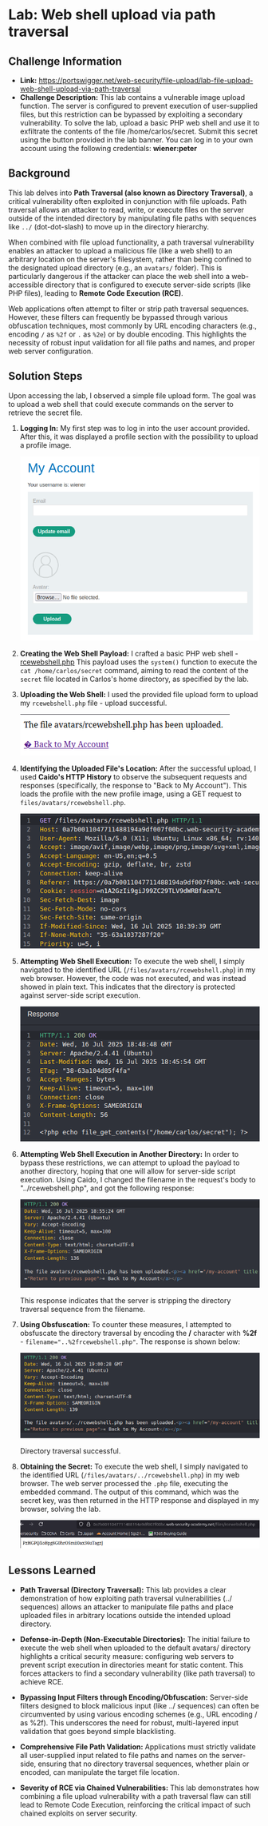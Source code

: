 # Lab: Web shell upload via path traversal

## Challenge Information

* **Link:** https://portswigger.net/web-security/file-upload/lab-file-upload-web-shell-upload-via-path-traversal
* **Challenge Description:**   This lab contains a vulnerable image upload function. The server is configured to prevent execution of user-supplied files, but this restriction can be bypassed by exploiting a secondary vulnerability.
To solve the lab, upload a basic PHP web shell and use it to exfiltrate the contents of the file /home/carlos/secret. Submit this secret using the button provided in the lab banner.
You can log in to your own account using the following credentials: **wiener:peter** 

## Background

This lab delves into **Path Traversal (also known as Directory Traversal)**, a critical vulnerability often exploited in conjunction with file uploads. Path traversal allows an attacker to read, write, or execute files on the server outside of the intended directory by manipulating file paths with sequences like `../` (dot-dot-slash) to move up in the directory hierarchy.

When combined with file upload functionality, a path traversal vulnerability enables an attacker to upload a malicious file (like a web shell) to an arbitrary location on the server's filesystem, rather than being confined to the designated upload directory (e.g., an `avatars/` folder). This is particularly dangerous if the attacker can place the web shell into a web-accessible directory that is configured to execute server-side scripts (like PHP files), leading to **Remote Code Execution (RCE)**.

Web applications often attempt to filter or strip path traversal sequences. However, these filters can frequently be bypassed through various obfuscation techniques, most commonly by URL encoding characters (e.g., encoding `/` as `%2f` or `.` as `%2e`) or by double encoding. This highlights the necessity of robust input validation for all file paths and names, and proper web server configuration.

## Solution Steps

Upon accessing the lab, I observed a simple file upload form. The goal was to upload a web shell that could execute commands on the server to retrieve the secret file.

1.  **Logging In:**
    My first step was to log in into the user account provided. After this, it was displayed a profile section with the possibility to upload a profile image.

    ![Profile Page](screenshots/profile.png)

2. **Creating the Web Shell Payload:**
   I crafted a basic PHP web shell - [rcewebshell.php](scripts/rcewebshell.php)
    This payload uses the `system()` function to execute the `cat /home/carlos/secret` command, aiming to read the content of the `secret` file located in Carlos's home directory, as specified by the lab.

3.  **Uploading the Web Shell:**
    I used the provided file upload form to upload my `rcewebshell.php` file - upload successful.

    ![Successful File Upload](screenshots/upload.png)

4.  **Identifying the Uploaded File's Location:**
    After the successful upload, I used **Caido's HTTP History** to observe the subsequent requests and responses (specifically, the response to "Back to My Account"). This loads the profile with the new profile image, using a GET request to `files/avatars/rcewebshell.php`.

    ![GET Request](screenshots/get-request.png)

5.  **Attempting Web Shell Execution:**
    To execute the web shell, I simply navigated to the identified URL (`/files/avatars/rcewebshell.php`) in my web browser.
    However, the code was not executed, and was instead showed in plain text. This indicates that the directory is protected against server-side script execution.

    ![Response](screenshots/response.png)

6. **Attempting Web Shell Execution in Another Directory:**
    In order to bypass these restrictions, we can attempt to upload the payload to another directory, hoping that one will allow for server-side script execution. Using Caido, I changed the filename in the request's body to "../rcewebshell.php", and got the following response:

    ![Traversal Attempt response](screenshots/traversal-response.png)

    This response indicates that the server is stripping the directory traversal sequence from the filename.

7. **Using Obsfuscation:**
    To counter these measures, I attempted to obsfuscate the directory traversal by encoding the **/** character with **%2f** - `filename="..%2frcewebshell.php"`.
    The response is shown below:

    ![Obfuscation Response](screenshots/obfuscation-response.png)

    Directory traversal successful.

8. **Obtaining the Secret:**
    To execute the web shell, I simply navigated to the identified URL (`/files/avatars/../rcewebshell.php`) in my web browser.
    The web server processed the `.php` file, executing the embedded command. The output of this command, which was the secret key, was then returned in the HTTP response and displayed in my browser, solving the lab.

    ![Flag](screenshots/flag.png)

## Lessons Learned

* **Path Traversal (Directory Traversal):** This lab provides a clear demonstration of how exploiting path traversal vulnerabilities (../ sequences) allows an attacker to manipulate file paths and place uploaded files in arbitrary locations outside the intended upload directory.

* **Defense-in-Depth (Non-Executable Directories):** The initial failure to execute the web shell when uploaded to the default avatars/ directory highlights a critical security measure: configuring web servers to prevent script execution in directories meant for static content. This forces attackers to find a secondary vulnerability (like path traversal) to achieve RCE.

* **Bypassing Input Filters through Encoding/Obfuscation:** Server-side filters designed to block malicious input (like ../ sequences) can often be circumvented by using various encoding schemes (e.g., URL encoding / as %2f). This underscores the need for robust, multi-layered input validation that goes beyond simple blacklisting.

* **Comprehensive File Path Validation:** Applications must strictly validate all user-supplied input related to file paths and names on the server-side, ensuring that no directory traversal sequences, whether plain or encoded, can manipulate the target file location.

* **Severity of RCE via Chained Vulnerabilities:** This lab demonstrates how combining a file upload vulnerability with a path traversal flaw can still lead to Remote Code Execution, reinforcing the critical impact of such chained exploits on server security.
